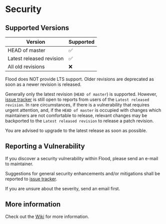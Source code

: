 # Security

## Supported Versions

|          Version         | Supported          |
| ------------------------ | ------------------ |
| HEAD of master           | :white_check_mark: |
| Latest released revision | :white_check_mark: |
| All old revisions        | :x:                |

Flood does NOT provide LTS support. Older revisions are deprecated as soon as a newer revision is released.

Generally only the latest revision (`HEAD of master`) is supported. However, [issue tracker](https://github.com/jesec/flood/issues) is still open to reports from users of the `Latest released revision`. In rare circumstances, if there is a vulnerability that requires urgent attention, and, if the `HEAD of master` is occupied with changes which maintainers are not comfortable to release, relevant changes may be backported to the `Latest released revision` to release a patch revision.

You are advised to upgrade to the latest release as soon as possible. 

## Reporting a Vulnerability

If you discover a security vulnerability within Flood, please send an e-mail to maintainer.

Suggestions for general security enhancements and/or mitigations shall be reported to [issue tracker](https://github.com/jesec/flood/issues).

If you are unsure about the severity, send an email first. 

## More information

Check out the [Wiki](https://github.com/jesec/flood/wiki) for more information.
